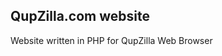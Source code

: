QupZilla.com website
----------------------------------------------------------------------------------------

Website written in PHP for QupZilla Web Browser